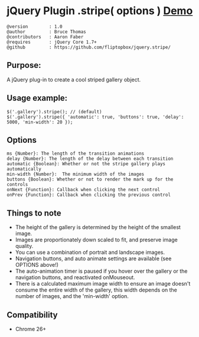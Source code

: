# jQuery Plugin .stripe( options ) [Demo](http://fliptopbox.com/demo/stripe/)
    @version  		: 1.0
    @author   		: Bruce Thomas
    @contributors 	: Aaron Faber
    @requires 		: jQuery Core 1.7+
    @github   		: https://github.com/fliptopbox/jquery.stripe/

## Purpose:

A jQuery plug-in to create a cool striped gallery object.

## Usage example:
    $('.gallery').stripe(); // (default)
    $('.gallery').stripe({ 'automatic': true, 'buttons': true, 'delay': 5000, 'min-width': 20 });


## Options
	ms {Number}: The length of the transition animations
	delay {Number}: The length of the delay between each transition
	automatic {Boolean}: Whether or not the stripe gallery plays automatically
	min-width {Number}:  The minimum width of the images
	buttons {Boolean}: Whether or not to render the mark up for the controls
	onNext {Function}: Callback when clicking the next control
	onPrev {Function}: Callback when clicking the previous control

## Things to note

* The height of the gallery is determined by the height of the smallest image.
* Images are proportionately down scaled to fit, and preserve image quality.
* You can use a combination of portrait and landscape images.
* Navigation buttons, and auto animate settings are available (see OPTIONS above!)
* The auto-animation timer is paused if you hover over the gallery or the navigation buttons, and reactivated onMouseout.
* There is a calculated maximum image width to ensure an image doesn't consume the entire width of the gallery, this width depends on the number of images, and the 'min-width' option.

## Compatibility

* Chrome 26+